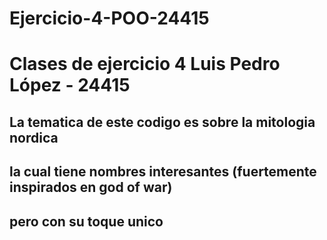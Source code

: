 # Ejercicio-4-POO-24415
# Clases de ejercicio 4 Luis Pedro López - 24415
## La tematica de este codigo es sobre la mitologia nordica
## la cual tiene nombres interesantes (fuertemente inspirados en god of war)
## pero con su toque unico
